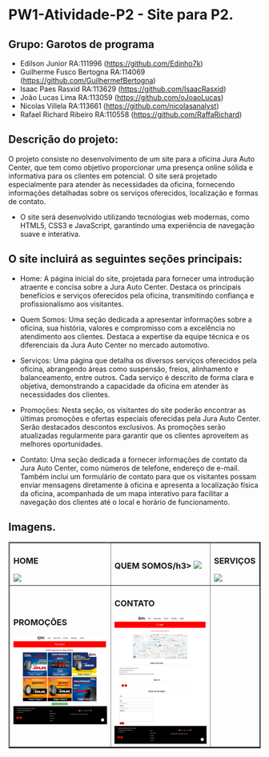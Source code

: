 # PW1-Atividade-P2 - Site para P2.

## Grupo: Garotos de programa
- Edilson Junior RA:111996 (https://github.com/Edinho7k)
- Guilherme Fusco Bertogna RA:114069 (https://github.com/GuilhermefBertogna)
- Isaac Paes Rasxid RA:113629 (https://github.com/IsaacRasxid)
- João Lucas Lima RA:113059 (https://github.com/oJoaoLucas)
- Nicolas Villela RA:113661 (https://github.com/nicolasanalyst)
- Rafael Richard Ribeiro RA:110558 (https://github.com/RaffaRichard)

## Descrição do projeto:
  O projeto consiste no desenvolvimento de um site para a oficina Jura Auto Center, que tem como objetivo proporcionar uma presença online sólida e informativa para os clientes em potencial. O site será projetado especialmente para atender às necessidades da oficina, fornecendo informações detalhadas sobre os serviços oferecidos, localização e formas de contato.

- O site será desenvolvido utilizando tecnologias web modernas, como HTML5, CSS3 e JavaScript, garantindo uma experiência de navegação suave e interativa. 

## O site incluirá as seguintes seções principais:
- Home: A página inicial do site, projetada para fornecer uma introdução atraente e concisa sobre a Jura Auto Center. Destaca os principais benefícios e serviços oferecidos pela oficina, transmitindo confiança e profissionalismo aos visitantes.

- Quem Somos: Uma seção dedicada a apresentar informações sobre a oficina, sua história, valores e compromisso com a excelência no atendimento aos clientes. Destaca a expertise da equipe técnica e os diferenciais da Jura Auto Center no mercado automotivo.

- Serviços: Uma página que detalha os diversos serviços oferecidos pela oficina, abrangendo áreas como suspensão, freios, alinhamento e balanceamento, entre outros. Cada serviço é descrito de forma clara e objetiva, demonstrando a capacidade da oficina em atender às necessidades dos clientes.

- Promoções: Nesta seção, os visitantes do site poderão encontrar as últimas promoções e ofertas especiais oferecidas pela Jura Auto Center. Serão destacados descontos exclusivos. As promoções serão atualizadas regularmente para garantir que os clientes aproveitem as melhores oportunidades.

- Contato: Uma seção dedicada a fornecer informações de contato da Jura Auto Center, como números de telefone, endereço de e-mail. Também inclui um formulário de contato para que os visitantes possam enviar mensagens diretamente à oficina e apresenta a localização física da oficina, acompanhada de um mapa interativo para facilitar a navegação dos clientes até o local e horário de funcionamento.

## Imagens.

<table border="2">
  <tr>
    <td>
        <h3>HOME</h3>
  <img src="https://github.com/oJoaoLucas/PW1-Atividade-P2/blob/b89b822936bf8bcfcbda2154cff20384c541881e/IMAGENS-SITE/HOME.png" width="250PX"> 
    </td>
      <td>
        <h3>QUEM SOMOS/h3>
  <img src="https://github.com/oJoaoLucas/PW1-Atividade-P2/blob/b89b822936bf8bcfcbda2154cff20384c541881e/IMAGENS-SITE/QUEM-SOMOS.png" width="250PX"> 
    </td>
    <td>
      <h3>SERVIÇOS</h3>
  <img src="https://github.com/oJoaoLucas/PW1-Atividade-P2/blob/b89b822936bf8bcfcbda2154cff20384c541881e/IMAGENS-SITE/SERVICOS.png" width="250PX"> 
    </td>
  </tr>
  <tr>
    <td>
      <h3>PROMOÇÕES</h3>
  <img src="https://github.com/oJoaoLucas/PW1-Atividade-P2/blob/b89b822936bf8bcfcbda2154cff20384c541881e/IMAGENS-SITE/PROMOCOES.png" width="250PX"> 
    </td>
    <td>
      <h3>CONTATO</h3>
      <img src="https://github.com/oJoaoLucas/PW1-Atividade-P2/blob/b89b822936bf8bcfcbda2154cff20384c541881e/IMAGENS-SITE/CONTATO.png" width="250PX"> 
    </td>
  </tr>

</table>

